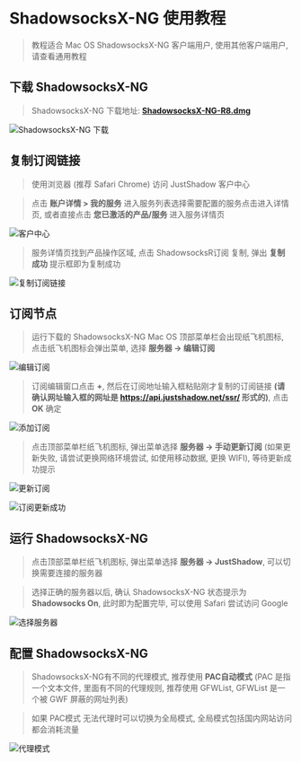 # ShadowsocksX-NG 使用教程

> 教程适合 Mac OS ShadowsocksX-NG 客户端用户, 使用其他客户端用户, 请查看通用教程

## 下载 ShadowsocksX-NG

> ShadowsocksX-NG 下载地址: [**ShadowsocksX-NG-R8.dmg**](https://yadi.sk/d/oDpeA6vz41iEWw)

![ShadowsocksX-NG 下载](/assets/img/Snipaste_2018-01-08_19-16-13.png)

## 复制订阅链接

> 使用浏览器 (推荐 Safari Chrome) 访问 JustShadow 客户中心

> 点击 **账户详情 > 我的服务** 进入服务列表选择需要配置的服务点击进入详情页, 或者直接点击 **您已激活的产品/服务** 进入服务详情页

![客户中心](/assets/img/Snipaste_2018-01-08_19-22-22.png)

> 服务详情页找到产品操作区域, 点击 ShadowsocksR订阅 复制, 弹出 **复制成功** 提示框即为复制成功

![复制订阅链接](/assets/img/Snipaste_2018-01-08_19-23-55.png)

## 订阅节点

> 运行下载的 ShadowsocksX-NG Mac OS 顶部菜单栏会出现纸飞机图标, 点击纸飞机图标会弹出菜单, 选择 **服务器 -> 编辑订阅**

![编辑订阅](/assets/img/Snipaste_2018-01-08_19-26-50.png)

> 订阅编辑窗口点击 **+**, 然后在订阅地址输入框粘贴刚才复制的订阅链接 **(请确认网址输入框的网址是 https://api.justshadow.net/ssr/ 形式的)**, 点击 **OK** 确定

![添加订阅](/assets/img/Snipaste_2018-01-08_19-27-55.png)

> 点击顶部菜单栏纸飞机图标, 弹出菜单选择 **服务器 -> 手动更新订阅** (如果更新失败, 请尝试更换网络环境尝试, 如使用移动数据, 更换 WIFI), 等待更新成功提示

![更新订阅](/assets/img/Snipaste_2018-01-08_19-28-16.png)

![订阅更新成功](/assets/img/Snipaste_2018-01-08_19-29-00.png)

## 运行 ShadowsocksX-NG

> 点击顶部菜单栏纸飞机图标, 弹出菜单选择 **服务器 -> JustShadow**, 可以切换需要连接的服务器

> 选择正确的服务器以后, 确认 ShadowsocksX-NG 状态提示为 **Shadowsocks On**, 此时即为配置完毕, 可以使用 Safari 尝试访问 Google

![选择服务器](/assets/img/Snipaste_2018-01-08_19-30-04.png)

## 配置 ShadowsocksX-NG

> ShadowsocksX-NG有不同的代理模式, 推荐使用 **PAC自动模式** (PAC 是指一个文本文件, 里面有不同的代理规则, 推荐使用 GFWList, GFWList 是一个被 GWF 屏蔽的网址列表)

> 如果 PAC模式 无法代理时可以切换为全局模式, 全局模式包括国内网站访问都会消耗流量

![代理模式](/assets/img/Snipaste_2018-01-08_19-33-16.png)